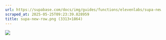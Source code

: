 ```yaml
---
url: https://supabase.com/docs/img/guides/functions/elevenlabs/supa-new-row.png
scraped_at: 2025-05-25T09:23:39.828959
title: supa-new-row.png (3313×1864)
---
```


![](https://supabase.com/docs/img/guides/functions/elevenlabs/supa-new-row.png)

